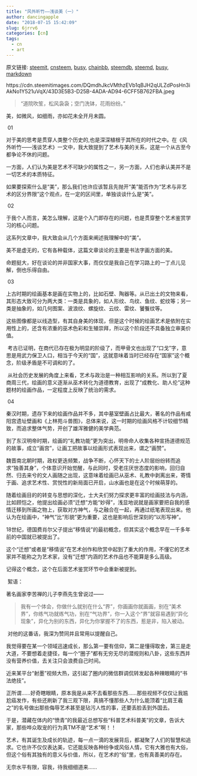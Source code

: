 ```yaml
---
title: "风外听竹——浅谈美（一）"
author: dancingapple
date: "2018-07-15 15:42:09"
slug: 6jrrv6
categories: [cn]
tags: 
  - cn
  - art
---
```


原文链接: [steemit](https://steemit.com), [cnsteem](https://cnsteem.com), [busy](https://busy.org), [chainbb](https://chainbb.com), [steemdb](https://steemdb.com), [steemd](https://steemd.com), [busy](https://busy.org), [markdown](https://raw.githubusercontent.com/pzhaonet/steem_dancingapple/master/content/post/6jrrv6.md)

<html>
<p>https://cdn.steemitimages.com/DQmdhJkcVMthzEVb1qBJH2qULZdPosHn3iAkNo1Y521uVqX/43D3E5B3-D25B-4ADA-AD94-6CFF5B762FBA.jpeg</p>
<blockquote>“道院吹笙，松风袅袅；空门洗钵，花雨纷纷。”</blockquote>
<p>美，如微风，如细雨，亦如花未全开月未圆。</p>
<p>&nbsp;01</p>
<p>对于美的思考是贯穿人类整个历史的,也是深深植根于其所在的时代之中。在《风外听竹——浅谈艺术》一文中，我大致提到了艺术与美的关系，这是一个从古至今都争论不休的问题。</p>
<p>一方面，人们认为美是艺术不可缺少的属性之一，另一方面，人们也承认美并不是一切艺术的本质特征。</p>
<p>如果要探索什么是“美”，那么我们也许应该暂且先抛开“美”能否作为“艺术与非艺术的区分界限”这个观点，在一定的区间里，单独谈谈什么是“美”。</p>
<p>&nbsp;02</p>
<p>于我个人而言，美怎么理解，这是个入门即存在的问题，也是贯穿整个艺术鉴赏学习的核心问题。</p>
<p>这系列文章中，我大致会从几个方面来阐述我理解中的“美”。</p>
<p>美不是虚无的，它有各种载体，这篇文章谈论的主要是书法字画方面的美。</p>
<p>命题挺大，好在谈论的并非国家大事，而仅仅是我自己在学习路上的一丁点儿见解，倒也乐得自由。</p>
<p>&nbsp;03</p>
<p>上古时期的绘画基本是画在实物上的，比如石壁、陶器等。从已出土的文物来看，其形态大致可分为两大类：一类是具象的，如人形纹、鸟纹、鱼纹、蛇纹等；另一类是抽象的，如几何图案、波浪纹、螺旋纹、云纹、雷纹、饕餮纹等。</p>
<p>这些图像都是以线造型，有其自身美的体现，但是这个时候的绘画艺术是依附在实用性上的，还含有浓重的巫术色彩和生殖崇拜，所以这个阶段还不具备独立审美价值。</p>
<p>&nbsp;考古已证明，在商代已存在极为明显的阶级了，而甲骨文也出现了“口戈”字，意思是用武力保卫人口，相当于今天的“国”，这就意味着当时已经存在“国家”这个概念，阶级矛盾是不可调和的了。</p>
<p>&nbsp;从社会历史发展的角度上来看，艺术与政治是一种相互影响的关系。所以到了夏商周三代，绘画的意义逐渐从巫术转化为道德教育，出现了“成教化、助人伦”这种题材的绘画作品，一定程度上反映了统治的需求。</p>
<p>&nbsp;04</p>
<p>秦汉时期，遗存下来的绘画作品并不多，其中墓室壁画占比最大，著名的作品有咸阳宫遗址壁画和《上林苑斗兽图》，总体来说，这一时期的绘画风格不计较细节精致，而追求整体气势，开创了雄浑雅健的美学典范。</p>
<p>到了东汉明帝时期，绘画的“礼教功能”更为突出，明帝命人收集各种宣扬道德规范的故事，成立“画宫”，让画工把故事以绘画形式表现出来，谓之“画赞”。</p>
<p>魏晋南北朝时期，政权更迭频繁，战争不断，心怀天下的士人阶层纷纷转而追求“独善其身”，个体意识开始觉醒，与此同时，受老庄厌世态度的影响，回归自然、归去来兮的文人画随之出现，这意味着绘画已从巫术、礼教中剥离出来，寄情于画、追求艺术性、赏悦性的新局面已开启，山水画也是在这个时候萌芽的。</p>
<p>随着绘画目的的转变与思想的深化，士大夫们努力探求更丰富的绘画技法与内涵，比如顾恺之，他提出绘画必须“迁想”方能“妙得”，浅显地说就是画家要把自我的感情迁移到所画之物上，获取对方神气，与之融合在一起，再通过纸笔表现出来。他认为在绘画中，“神气”比“形貌”更为重要，这也是影响后世深刻的“以形写神”。</p>
<p>18世纪，德国费肖尔父子提出“移情说”的最初概念，但其实这个概念早在一千多年前的中国就已被提出了。</p>
<p>这个“迁想”或者是“移情说”在艺术创作和欣赏中起到了重大的作用，不懂它的艺术家并不能称之为艺术家，没有“迁想”内涵的艺术作品也不能算是多么高级。</p>
<p>记得这个概念，这个在后面艺术鉴赏环节中会重新被提到。</p>
<p>&nbsp;絮语：</p>
<p>著名画家李苦禅的儿子李燕先生曾说过——</p>
<blockquote>我有一个体会，你做什么就别在什么“界”，你画画你就画画，别在“美术界”，你练气功就练气功，别在“气功界”，你一入这个“界”就容易遇到“异化现象”，异化为别的东西，异化为你掌握不了的东西，惹是非，陷入被动。</blockquote>
<p>&nbsp;对他的这番话，我深为赞同并且常用以提醒自己。</p>
<p>我觉得要在某一个领域迅速成长，那么第一要有信仰，第二是懂得取舍，第三是走大道，不要想着走捷径，每一个“圈子”都有无穷无尽的潜规则和八卦，这些东西并没有营养价值，去关注只会浪费自己时间。</p>
<p>近来某平台“射墨”视频大热，这引起了圈内的微信群调侃转发起各种辣眼睛的“书法绝技”。</p>
<p>正所谓……好奇瞎眼睛，原本我是从来不去看那些东西……那些视频不仅仅让我尴尬癌发作，有些还刷新了我三观下限，真搞不懂那些人为什么能顶着“比肩王羲之”的名号做出那些侮辱艺术甚至是玷污人性的事，还要丢脸丢到外国去。</p>
<p>于是，潜藏在体内的“愤青”的我最近总想写些“科普艺术科普美”的文章，告诉大家，那些哗众取宠的行为真TM不是“艺术”啊！！</p>
<p>艺术，有其诞生及成长的轨迹，每一点一滴的发展背后，都凝聚了人们的智慧和追求。它也许不仅仅表达美，它还能反映各种纷争或风俗人情，它有大雅也有大俗，但这个俗有其独有的意义与价值，所以，在艺术的“俗”里，也有真善美的存在。</p>
<p>无奈水平有限，容我，待我细细道来……</p>
</html>

